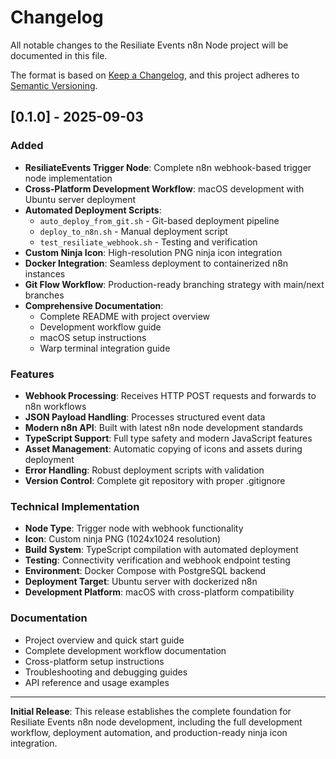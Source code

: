 # Changelog

All notable changes to the Resiliate Events n8n Node project will be documented in this file.

The format is based on [Keep a Changelog](https://keepachangelog.com/en/1.0.0/),
and this project adheres to [Semantic Versioning](https://semver.org/spec/v2.0.0.html).

## [0.1.0] - 2025-09-03

### Added
- **ResiliateEvents Trigger Node**: Complete n8n webhook-based trigger node implementation
- **Cross-Platform Development Workflow**: macOS development with Ubuntu server deployment
- **Automated Deployment Scripts**: 
  - `auto_deploy_from_git.sh` - Git-based deployment pipeline
  - `deploy_to_n8n.sh` - Manual deployment script
  - `test_resiliate_webhook.sh` - Testing and verification
- **Custom Ninja Icon**: High-resolution PNG ninja icon integration
- **Docker Integration**: Seamless deployment to containerized n8n instances
- **Git Flow Workflow**: Production-ready branching strategy with main/next branches
- **Comprehensive Documentation**:
  - Complete README with project overview
  - Development workflow guide
  - macOS setup instructions
  - Warp terminal integration guide

### Features
- **Webhook Processing**: Receives HTTP POST requests and forwards to n8n workflows
- **JSON Payload Handling**: Processes structured event data
- **Modern n8n API**: Built with latest n8n node development standards
- **TypeScript Support**: Full type safety and modern JavaScript features
- **Asset Management**: Automatic copying of icons and assets during deployment
- **Error Handling**: Robust deployment scripts with validation
- **Version Control**: Complete git repository with proper .gitignore

### Technical Implementation
- **Node Type**: Trigger node with webhook functionality
- **Icon**: Custom ninja PNG (1024x1024 resolution)
- **Build System**: TypeScript compilation with automated deployment
- **Testing**: Connectivity verification and webhook endpoint testing
- **Environment**: Docker Compose with PostgreSQL backend
- **Deployment Target**: Ubuntu server with dockerized n8n
- **Development Platform**: macOS with cross-platform compatibility

### Documentation
- Project overview and quick start guide
- Complete development workflow documentation
- Cross-platform setup instructions
- Troubleshooting and debugging guides
- API reference and usage examples

---

**Initial Release**: This release establishes the complete foundation for Resiliate Events n8n node development, including the full development workflow, deployment automation, and production-ready ninja icon integration.
